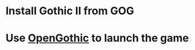 # Install Gothic II from GOG
# Use [OpenGothic](https://github.com/Try/OpenGothic) to launch the game